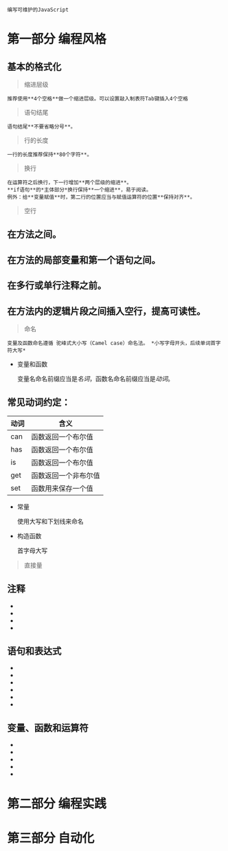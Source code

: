     编写可维护的JavaScript

#   第一部分  编程风格

##  基本的格式化  

>   缩进层级

    推荐使用**4个空格**做一个缩进层级。可以设置敲入制表符Tab键插入4个空格

>   语句结尾

    语句结尾**不要省略分号**。

>   行的长度

    一行的长度推荐保持**80个字符**。

>   换行

    在运算符之后换行，下一行增加**两个层级的缩进**。
    **if语句**的*主体部分*换行保持**一个缩进**，易于阅读。
    例外：给**变量赋值**时，第二行的位置应当与赋值运算符的位置**保持对齐**。

>   空行

在方法之间。
---
在方法的局部变量和第一个语句之间。 
---
在多行或单行注释之前。
---
在方法内的逻辑片段之间插入空行，提高可读性。
---

>   命名

    变量及函数命名遵循 驼峰式大小写（Camel case）命名法。 *小写字母开头，后续单词首字符大写*
    
*   变量和函数

    变量名命名前缀应当是*名词*，函数名命名前缀应当是*动词*。

**常见动词约定：**
---
动词 | 含义
------------- | -------------
can | 函数返回一个布尔值 
has | 函数返回一个布尔值
is  | 函数返回一个布尔值
get | 函数返回一个非布尔值
set | 函数用来保存一个值

*   常量

    使用大写和下划线来命名

*   构造函数

    首字母大写

>   直接量



##  注释

*   
*   
*   
*   

##  语句和表达式

*   
*   
*   
*   
*   
*   

##  变量、函数和运算符

*   
*   
*   
*   
*   

#   第二部分  编程实践

#   第三部分  自动化